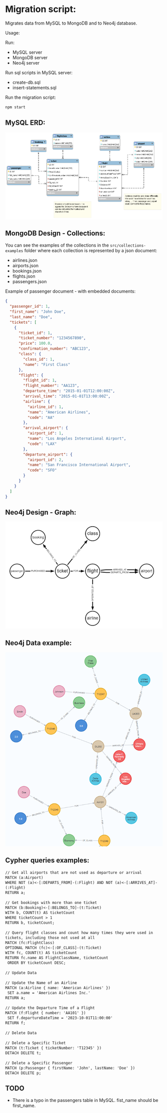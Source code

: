 # Migration script:
Migrates data from MySQL to MongoDB and to Neo4j database.

Usage:

Run:
- MySQL server
- MongoDB server
- Neo4j server

Run sql scripts in MySQL server:
- create-db.sql
- insert-statements.sql

Run the migration script:
```bash
npm start
```

## MySQL ERD:
![MySQL ERD](./src/assets/flight%20booking%20system%20ERD.png)

## MongoDB Design - Collections:
You can see the examples of the collections in the `src/collections-examples` folder where each collection is represented by a json document:
- airlines.json
- airports.json
- bookings.json
- flights.json
- passengers.json

Example of passenger document - with embedded documents:
```json
{
  "passenger_id": 1,
  "first_name": "John Doe",
  "last_name": "Doe",
  "tickets": [
    {
      "ticket_id": 1,
      "ticket_number": "1234567890",
      "price": 100.0,
      "confirmation_number": "ABC123",
      "class": {
        "class_id": 1,
        "name": "First Class"
      },
      "flight": {
        "flight_id": 1,
        "flight_number": "AA123",
        "departure_time": "2015-01-01T12:00:00Z",
        "arrival_time": "2015-01-01T13:00:00Z",
        "airline": {
          "airline_id": 1,
          "name": "American Airlines",
          "code": "AA"
        },
        "arrival_airport": {
          "airport_id": 1,
          "name": "Los Angeles International Airport",
          "code": "LAX"
        },
        "departure_airport": {
          "airport_id": 2,
          "name": "San Francisco International Airport",
          "code": "SFO"
        }
      }
    }
  ]
}
```


## Neo4j Design - Graph:
![Neo4j schema](./src/assets/booking-neo4j-schema.png)

## Neo4j Data example:
![Neo4j Data](./src/assets/neo4j_booking.png)

## Cypher queries examples:

```cypher
// Get all airports that are not used as departure or arrival
MATCH (a:Airport)
WHERE NOT (a)<-[:DEPARTS_FROM]-(:Flight) AND NOT (a)<-[:ARRIVES_AT]-(:Flight)
RETURN a;

// Get bookings with more than one ticket
MATCH (b:Booking)<-[:BELONGS_TO]-(t:Ticket)
WITH b, COUNT(t) AS ticketCount
WHERE ticketCount > 1
RETURN b, ticketCount;

// Query flight classes and count how many times they were used in tickets, including those not used at all
MATCH (fc:FlightClass)
OPTIONAL MATCH (fc)<-[:OF_CLASS]-(t:Ticket)
WITH fc, COUNT(t) AS ticketCount
RETURN fc.name AS FlightClassName, ticketCount
 ORDER BY ticketCount DESC;

// Update Data

// Update the Name of an Airline
MATCH (a:Airline { name: 'American Airlines' })
 SET a.name = 'American Airlines Inc.'
RETURN a;

// Update the Departure Time of a Flight
MATCH (f:Flight { number: 'AA101' })
 SET f.departureDateTime = '2023-10-01T11:00:00'
RETURN f;

// Delete Data

// Delete a Specific Ticket
MATCH (t:Ticket { ticketNumber: 'T12345' })
DETACH DELETE t;

// Delete a Specific Passenger
MATCH (p:Passenger { firstName: 'John', lastName: 'Doe' })
DETACH DELETE p;
```

## TODO
- There is a typo in the passengers table in MySQL. fist_name should be first_name. 
